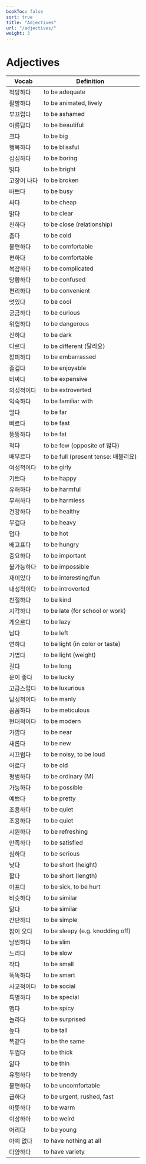 ```yaml
---
bookToc: false
sort: true
title: "Adjectives"
url: "/adjectives/"
weight: 3
---
```


# Adjectives
| Vocab       | Definition                           |
| ----------- | ------------------------------------ |
| 적당하다    | to be adequate                       |
| 활발하다    | to be animated, lively               |
| 부끄럽다    | to be ashamed                        |
| 아름답다    | to be beautiful                      |
| 크다        | to be big                            |
| 행복하다    | to be blissful                       |
| 심심하다    | to be boring                         |
| 밝다        | to be bright                         |
| 고장이 나다 | to be broken                         |
| 바쁘다      | to be busy                           |
| 싸다        | to be cheap                          |
| 맑다        | to be clear                          |
| 친하다      | to be close (relationship)           |
| 춥다        | to be cold                           |
| 불편하다    | to be comfortable                    |
| 편하다      | to be comfortable                    |
| 복잡하다    | to be complicated                    |
| 당황하다    | to be confused                       |
| 편리하다    | to be convenient                     |
| 멋있다      | to be cool                           |
| 궁금하다    | to be curious                        |
| 위험하다    | to be dangerous                      |
| 진하다      | to be dark                           |
| 다르다      | to be different (달라요)             |
| 창피하다    | to be embarrassed                    |
| 즐겁다      | to be enjoyable                      |
| 비싸다      | to be expensive                      |
| 외성적이다  | to be extroverted                    |
| 익숙하다    | to be familiar with                  |
| 멀다        | to be far                            |
| 빠르다      | to be fast                           |
| 뚱뚱하다    | to be fat                            |
| 적다        | to be few (opposite of 많다)         |
| 배부르다    | to be full (present tense: 배불러요) |
| 여성적이다  | to be girly                          |
| 기쁘다      | to be happy                          |
| 유해하다    | to be harmful                        |
| 무해하다    | to be harmless                       |
| 건강하다    | to be healthy                        |
| 무겁다      | to be heavy                          |
| 덥다        | to be hot                            |
| 배고프다    | to be hungry                         |
| 중요하다    | to be important                      |
| 불가능하다  | to be impossible                     |
| 재미있다    | to be interesting/fun                |
| 내성적이다  | to be introverted                    |
| 친절하다    | to be kind                           |
| 지각하다    | to be late (for school or work)      |
| 게으르다    | to be lazy                           |
| 남다        | to be left                           |
| 연하다      | to be light (in color or taste)      |
| 가볍다      | to be light (weight)                 |
| 길다        | to be long                           |
| 운이 좋다   | to be lucky                          |
| 고급스럽다  | to be luxurious                      |
| 남성적이다  | to be manly                          |
| 꼼꼼하다    | to be meticulous                     |
| 현대적이다  | to be modern                         |
| 가깝다      | to be near                           |
| 새롭다      | to be new                            |
| 시끄럽다    | to be noisy, to be loud              |
| 어르다      | to be old                            |
| 평범하다    | to be ordinary (M)                   |
| 가능하다    | to be possible                       |
| 예쁘다      | to be pretty                         |
| 조용하다    | to be quiet                          |
| 조용하다    | to be quiet                          |
| 시원하다    | to be refreshing                     |
| 만족하다    | to be satisfied                      |
| 심하다      | to be serious                        |
| 낮다        | to be short (height)                 |
| 짧다        | to be short (length)                 |
| 아프다      | to be sick, to be hurt               |
| 비슷하다    | to be similar                        |
| 닮다        | to be similar                        |
| 간단하다    | to be simple                         |
| 잠이 오다   | to be sleepy (e.g. knodding off)     |
| 날씬하다    | to be slim                           |
| 느리다      | to be slow                           |
| 작다        | to be small                          |
| 똑똑하다    | to be smart                          |
| 사교적이다  | to be social                         |
| 특별하다    | to be special                        |
| 맵다        | to be spicy                          |
| 놀라다      | to be surprised                      |
| 높다        | to be tall                           |
| 똑같다      | to be the same                       |
| 두껍다      | to be thick                          |
| 얇다        | to be thin                           |
| 유행하다    | to be trendy                         |
| 불편하다    | to be uncomfortable                  |
| 급하다      | to be urgent, rushed, fast           |
| 따뜻하다    | to be warm                           |
| 이상하아    | to be weird                          |
| 어리다      | to be young                          |
| 아예 없다   | to have nothing at all               |
| 다양하다    | to have variety                      |
